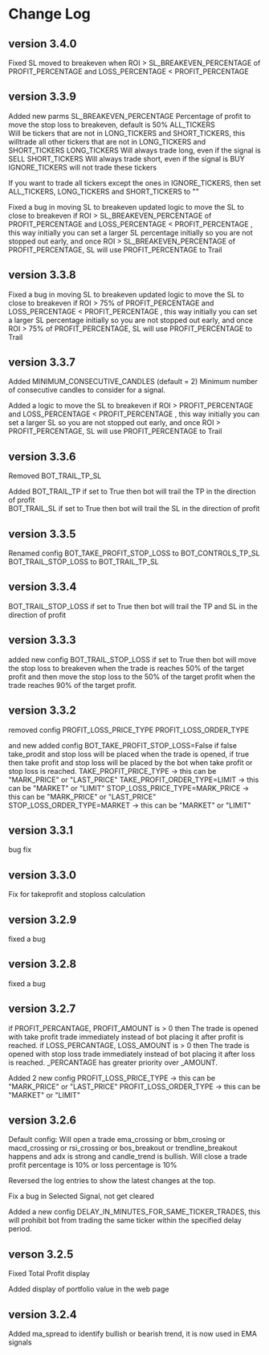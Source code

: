 # Change Log
## version 3.4.0 ##
Fixed SL moved to breakeven when ROI > SL_BREAKEVEN_PERCENTAGE of PROFIT_PERCENTAGE and LOSS_PERCENTAGE < PROFIT_PERCENTAGE

## version 3.3.9 ##
Added new parms
SL_BREAKEVEN_PERCENTAGE
    Percentage of profit to move the stop loss to breakeven, default is 50%
ALL_TICKERS  
    Will be tickers that are not in LONG_TICKERS and SHORT_TICKERS, this willtrade all other tickers that are not in LONG_TICKERS and SHORT_TICKERS
LONG_TICKERS 
    Will always trade long, even if the signal is SELL
SHORT_TICKERS 
    Will always trade short, even if the signal is BUY
IGNORE_TICKERS 
    will not trade these tickers

If you want to trade all tickers except the ones in IGNORE_TICKERS, then set ALL_TICKERS, LONG_TICKERS and SHORT_TICKERS to ""

Fixed a bug in moving SL to breakeven
updated logic to move the SL to close to breakeven if ROI > SL_BREAKEVEN_PERCENTAGE of PROFIT_PERCENTAGE and LOSS_PERCENTAGE < PROFIT_PERCENTAGE , this way initially you can set a larger SL percentage initially so you are not stopped out early, and once ROI > SL_BREAKEVEN_PERCENTAGE of PROFIT_PERCENTAGE, SL will use PROFIT_PERCENTAGE to Trail    


## version 3.3.8 ##
Fixed a bug in moving SL to breakeven
updated logic to move the SL to close to breakeven if ROI > 75% of PROFIT_PERCENTAGE and LOSS_PERCENTAGE < PROFIT_PERCENTAGE , this way initially you can set a larger SL percentage initially so you are not stopped out early, and once ROI > 75% of PROFIT_PERCENTAGE, SL will use PROFIT_PERCENTAGE to Trail    


## version 3.3.7 ##
Added
MINIMUM_CONSECUTIVE_CANDLES (default = 2)
    Minimum number of consecutive candles to consider for a signal.

Added a logic to move the SL to breakeven if ROI > PROFIT_PERCENTAGE and LOSS_PERCENTAGE < PROFIT_PERCENTAGE , this way initially you can set a larger SL so you are not stopped out early, and once ROI > PROFIT_PERCENTAGE, SL will use PROFIT_PERCENTAGE to Trail    

## version 3.3.6 ##
Removed
BOT_TRAIL_TP_SL

Added
BOT_TRAIL_TP
    if set to True then bot will trail the TP in the direction of profit    
BOT_TRAIL_SL
    if set to True then bot will trail the SL in the direction of profit

## version 3.3.5 ##
Renamed config
BOT_TAKE_PROFIT_STOP_LOSS to BOT_CONTROLS_TP_SL
BOT_TRAIL_STOP_LOSS to BOT_TRAIL_TP_SL

## version 3.3.4 ##
BOT_TRAIL_STOP_LOSS 
if set to True then bot will trail the TP and SL in the direction of profit

## version 3.3.3 ##
added new config
BOT_TRAIL_STOP_LOSS 
if set to True then bot will move the stop loss to breakeven when the trade is reaches 50% of the target profit and then move the stop loss to the 50% of the target profit when the trade reaches 90% of the target profit.

## version 3.3.2 ##
removed config
PROFIT_LOSS_PRICE_TYPE
PROFIT_LOSS_ORDER_TYPE

and new added config
BOT_TAKE_PROFIT_STOP_LOSS=False
    if false take_prodit and stop loss will be placed when the trade is opened, 
    if true then take profit and stop loss will be placed by the bot when take profit or stop loss is reached. 
TAKE_PROFIT_PRICE_TYPE -> this can be "MARK_PRICE" or "LAST_PRICE"
TAKE_PROFIT_ORDER_TYPE=LIMIT -> this can be "MARKET" or "LIMIT" 
STOP_LOSS_PRICE_TYPE=MARK_PRICE -> this can be "MARK_PRICE" or "LAST_PRICE"
STOP_LOSS_ORDER_TYPE=MARKET -> this can be "MARKET" or "LIMIT" 

## version 3.3.1 ##
bug fix

## version 3.3.0 ##
Fix for takeprofit and stoploss calculation

## version 3.2.9 ##
fixed a bug

## version 3.2.8 ##
fixed a bug

## version 3.2.7 ##
if PROFIT_PERCANTAGE, PROFIT_AMOUNT is > 0 then The trade is opened with take profit trade immediately instead of bot placing it after profit is reached.
if LOSS_PERCANTAGE, LOSS_AMOUNT is > 0 then The trade is opened with stop loss trade immediately instead of bot placing it after loss is reached.
_PERCANTAGE has greater priority over _AMOUNT. 

Added 2 new config
PROFIT_LOSS_PRICE_TYPE -> this can be "MARK_PRICE" or "LAST_PRICE"
PROFIT_LOSS_ORDER_TYPE -> this can be "MARKET" or "LIMIT" 


## version 3.2.6 ##
Default config:
Will open a trade ema_crossing or bbm_crosing or macd_crossing or rsi_crossing or bos_breakout or trendline_breakout happens and adx is strong and candle_trend is bullish.
Will close a trade profit percentage is 10% or loss percentage is 10%

Reversed the log entries to show the latest changes at the top.

Fix a bug in Selected Signal, not get cleared

Added a new config DELAY_IN_MINUTES_FOR_SAME_TICKER_TRADES, this will prohibit bot from trading the same ticker within the specified delay period. 

## verson 3.2.5 ##
Fixed Total Profit display

Added display of portfolio value in the web page

## version 3.2.4 ##
Added ma_spread to identify bullish or bearish trend, it is now used in EMA signals